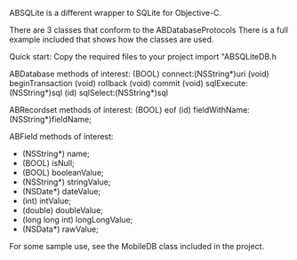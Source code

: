 ABSQLite is a different wrapper to SQLite for Objective-C.

There are 3 classes that conform to the ABDatabaseProtocols
There is a full example included that shows how the classes are used.

Quick start:
Copy the required files to your project
import "ABSQLiteDB.h

ABDatabase methods of interest:
(BOOL) connect:(NSString*)uri
(void) beginTransaction
(void) rollback
(void) commit
(void) sqlExecute:(NSString*)sql
(id<ABRecordset>) sqlSelect:(NSString*)sql

ABRecordset methods of interest:
(BOOL) eof
(id<ABField>) fieldWithName:(NSString*)fieldName;

ABField methods of interest:
- (NSString*) name;
- (BOOL) isNull;
- (BOOL) booleanValue;
- (NSString*) stringValue;
- (NSDate*) dateValue;
- (int) intValue;
- (double) doubleValue;
- (long long int) longLongValue;
- (NSData*) rawValue;

For some sample use, see the MobileDB class included in the project.

